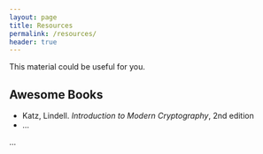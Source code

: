 ```yaml
---
layout: page
title: Resources
permalink: /resources/
header: true
---
```


This material could be useful for you.

## Awesome Books

- Katz, Lindell. *Introduction to Modern Cryptography*, 2nd edition
- ...

...